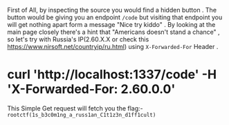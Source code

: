 First of All, by inspecting the source you would find a hidden button . The button would be giving you an endpoint ```/code``` but visiting that endpoint you will get nothing apart form a message "Nice try kiddo" . By looking at the main page closely there's a hint that "Americans doesn't stand a chance" , so let's try with Russia's IP(2.60.X.X or check this https://www.nirsoft.net/countryip/ru.html) using ```X-Forwarded-For``` Header .
# curl 'http://localhost:1337/code' -H 'X-Forwarded-For: 2.60.0.0'
This Simple Get request will fetch you the flag:- ```rootctf(1s_b3c0m1ng_a_russ1an_C1t1z3n_d1ff1cult)```
